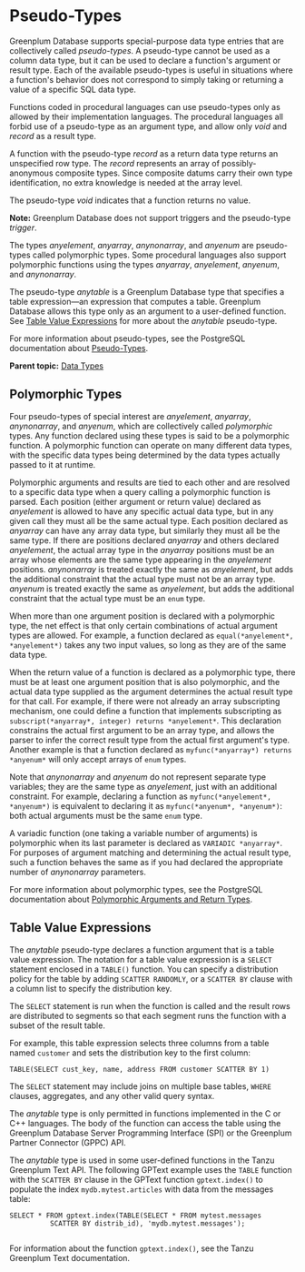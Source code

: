 # Pseudo-Types 

Greenplum Database supports special-purpose data type entries that are collectively called *pseudo-types*. A pseudo-type cannot be used as a column data type, but it can be used to declare a function's argument or result type. Each of the available pseudo-types is useful in situations where a function's behavior does not correspond to simply taking or returning a value of a specific SQL data type.

Functions coded in procedural languages can use pseudo-types only as allowed by their implementation languages. The procedural languages all forbid use of a pseudo-type as an argument type, and allow only *void* and *record* as a result type.

A function with the pseudo-type *record* as a return data type returns an unspecified row type. The *record* represents an array of possibly-anonymous composite types. Since composite datums carry their own type identification, no extra knowledge is needed at the array level.

The pseudo-type *void* indicates that a function returns no value.

**Note:** Greenplum Database does not support triggers and the pseudo-type *trigger*.

The types *anyelement*, *anyarray*, *anynonarray*, and *anyenum* are pseudo-types called polymorphic types. Some procedural languages also support polymorphic functions using the types *anyarray*, *anyelement*, *anyenum*, and *anynonarray*.

The pseudo-type *anytable* is a Greenplum Database type that specifies a table expression—an expression that computes a table. Greenplum Database allows this type only as an argument to a user-defined function. See [Table Value Expressions](#topic_ig2_1pc_qfb) for more about the *anytable* pseudo-type.

For more information about pseudo-types, see the PostgreSQL documentation about [Pseudo-Types](https://www.postgresql.org/docs/9.4/datatype-pseudo.html).

**Parent topic:** [Data Types](data_types.html)

## <a id="topic_dbn_bpc_qfb"></a>Polymorphic Types 

Four pseudo-types of special interest are *anyelement*, *anyarray*, *anynonarray*, and *anyenum*, which are collectively called *polymorphic* types. Any function declared using these types is said to be a polymorphic function. A polymorphic function can operate on many different data types, with the specific data types being determined by the data types actually passed to it at runtime.

Polymorphic arguments and results are tied to each other and are resolved to a specific data type when a query calling a polymorphic function is parsed. Each position \(either argument or return value\) declared as *anyelement* is allowed to have any specific actual data type, but in any given call they must all be the same actual type. Each position declared as *anyarray* can have any array data type, but similarly they must all be the same type. If there are positions declared *anyarray* and others declared *anyelement*, the actual array type in the *anyarray* positions must be an array whose elements are the same type appearing in the *anyelement* positions. *anynonarray* is treated exactly the same as *anyelement*, but adds the additional constraint that the actual type must not be an array type. *anyenum* is treated exactly the same as *anyelement*, but adds the additional constraint that the actual type must be an `enum` type.

When more than one argument position is declared with a polymorphic type, the net effect is that only certain combinations of actual argument types are allowed. For example, a function declared as `equal(*anyelement*, *anyelement*)` takes any two input values, so long as they are of the same data type.

When the return value of a function is declared as a polymorphic type, there must be at least one argument position that is also polymorphic, and the actual data type supplied as the argument determines the actual result type for that call. For example, if there were not already an array subscripting mechanism, one could define a function that implements subscripting as `subscript(*anyarray*, integer) returns *anyelement*`. This declaration constrains the actual first argument to be an array type, and allows the parser to infer the correct result type from the actual first argument's type. Another example is that a function declared as `myfunc(*anyarray*) returns *anyenum*` will only accept arrays of `enum` types.

Note that *anynonarray* and *anyenum* do not represent separate type variables; they are the same type as *anyelement*, just with an additional constraint. For example, declaring a function as `myfunc(*anyelement*, *anyenum*)` is equivalent to declaring it as `myfunc(*anyenum*, *anyenum*)`: both actual arguments must be the same `enum` type.

A variadic function \(one taking a variable number of arguments\) is polymorphic when its last parameter is declared as `VARIADIC *anyarray*`. For purposes of argument matching and determining the actual result type, such a function behaves the same as if you had declared the appropriate number of *anynonarray* parameters.

For more information about polymorphic types, see the PostgreSQL documentation about [Polymorphic Arguments and Return Types](https://www.postgresql.org/docs/9.4/xfunc-c.html#AEN56822).

## <a id="topic_ig2_1pc_qfb"></a>Table Value Expressions 

The *anytable* pseudo-type declares a function argument that is a table value expression. The notation for a table value expression is a `SELECT` statement enclosed in a `TABLE()` function. You can specify a distribution policy for the table by adding `SCATTER RANDOMLY`, or a `SCATTER BY` clause with a column list to specify the distribution key.

The `SELECT` statement is run when the function is called and the result rows are distributed to segments so that each segment runs the function with a subset of the result table.

For example, this table expression selects three columns from a table named `customer` and sets the distribution key to the first column:

```
TABLE(SELECT cust_key, name, address FROM customer SCATTER BY 1)
```

The `SELECT` statement may include joins on multiple base tables, `WHERE` clauses, aggregates, and any other valid query syntax.

The *anytable* type is only permitted in functions implemented in the C or C++ languages. The body of the function can access the table using the Greenplum Database Server Programming Interface \(SPI\) or the Greenplum Partner Connector \(GPPC\) API.

The *anytable* type is used in some user-defined functions in the Tanzu Greenplum Text API. The following GPText example uses the `TABLE` function with the `SCATTER BY` clause in the GPText function `gptext.index()` to populate the index `mydb.mytest.articles` with data from the messages table:

```
SELECT * FROM gptext.index(TABLE(SELECT * FROM mytest.messages 
          SCATTER BY distrib_id), 'mydb.mytest.messages');
        
```

For information about the function `gptext.index()`, see the Tanzu Greenplum Text documentation.

